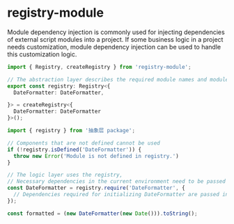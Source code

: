 # registry-module

Module dependency injection is commonly used for injecting dependencies of external script modules into a project. If some business logic in a project needs customization, module dependency injection can be used to handle this customization logic.


```ts
import { Registry, createRegistry } from 'registry-module';

// The abstraction layer describes the required module names and module definitions, and creates a registry for the business layer and injection layer to call
export const registry: Registry<{
  DateFormatter: DateFormatter,

}> = createRegistry<{
  DateFormatter: DateFormatter
}>();

```

``` ts
import { registry } from '抽象层 package';

// Components that are not defined cannot be used
if (!registry.isDefined('DateFormatter')) {
  throw new Error('Module is not defined in registry.')
}

// The logic layer uses the registry,
// Necessary dependencies in the current environment need to be passed in.
const DateFormatter = registry.require('DateFormatter', {
  // Dependencies required for initializing DateFormatter are passed in
});

const formatted = (new DateFormatter(new Date())).toString();

```
